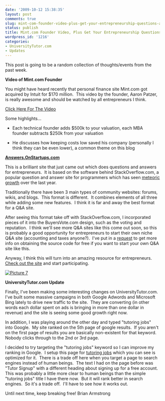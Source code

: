 ```yaml
---
date: '2009-10-12 15:38:35'
layout: post
comments: true
slug: mint-com-founder-video-plus-get-your-entrepreneurship-questions-answered
status: publish
title: Mint.com Founder Video, Plus Get Your Entrepreneurship Questions Answered
wordpress_id: '1216'
categories:
- UniversityTutor.com
- Updates
---
```


This post is going to be a random collection of thoughts/events from the past week.

**Video of Mint.com Founder**

You might have heard recently that personal finance site Mint.com got acquired by Intuit for $170 million.  This video by the founder, Aaron Patzer, is really awesome and should be watched by all entrepreneurs I think.

[Click Here For The Video](http://www.youtube.com/watch?v=cRfV0YfvDP4)



Some highlights...



	
  * Each technical founder adds $500k to your valuation, each MBA founder subtracts $250k from your valuation

	
  * He discusses how keeping costs low saved his company (personally I think they can be even lower), a common theme on this blog


[**Answers.OnStartups.com**](http://answers.onstartups.com/)

This is a brilliant site that just came out which does questions and answers for entrepreneurs.  It is based on the software behind StackOverflow.com, a popular question and answer site for programmers which has seen [meteoric growth](http://siteanalytics.compete.com/stackoverflow.com/) over the last year.

Traditionally there have been 3 main types of community websites: forums, wikis, and blogs.  This format is different.  It combines elements of all three while adding some new features.  I think it is far and away the best format for a Q&A site.

After seeing this format take off with StackOverflow.com, I incorporated pieces of it into the BuyersVote.com design, such as the voting and reputation.  I think we'll see more Q&A sites like this come out soon, so this is probably a good opportunity for entrepreneurs to start their own niche Q&A site (accounting and taxes anyone?).  I've put in a [request](http://answers.onstartups.com/questions/945/how-did-dharmesh-get-the-source-code-is-it-open-source-now) to get more info on obtaining the source code for free if you want to start your own Q&A site like this.

Anyway, I think this will turn into an amazing resource for entrepreneurs.  [Check out the site](http://answers.onstartups.com/) and start participating.

[![Picture 7](http://s3.amazonaws.com/oldbloguploads/2009/10/Picture-7.png)](http://answers.onstartups.com)

**UniversityTutor.com Update**

Finally, I've been making some interesting changes on UniversityTutor.com.  I've built some massive campaigns in both Google Adwords and Microsoft Bing lately to drive new traffic to the site.  They are converting (in other words each dollar spent on ads is bringing in more than one dollar in revenue) and the site is seeing some good growth right now.

In addition, I was playing around the other day and typed "tutoring jobs" into Google.  My site ranked on the 5th page of google results.  If you aren't on the first page of results you are basically non-existent for that keyword.  Nobody clicks through to the 2nd or 3rd page.

I decided to try targeting the "tutoring jobs" keyword so I can improve my ranking in Google.  I setup this page for [tutoring jobs](http://www.universitytutor.com/tutoring_jobs) which you can see is optimized for it.  There is a trade off here when you target a page to search engines instead of human beings.  The text I had on the page before was "Tutor Signup" with a different heading about signing up for a free account.  This was probably a little more clear to human beings than the simple "tutoring jobs" title I have there now.  But it will rank better in search engines.  So it's a trade off.  I'll have to see how it works out.

Until next time, keep breaking free!
Brian Armstrong
